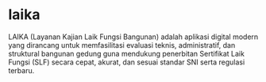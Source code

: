 # laika
LAIKA (Layanan Kajian Laik Fungsi Bangunan) adalah aplikasi digital modern yang dirancang untuk memfasilitasi evaluasi teknis, administratif, dan struktural bangunan gedung guna mendukung penerbitan Sertifikat Laik Fungsi (SLF) secara cepat, akurat, dan sesuai standar SNI serta regulasi terbaru.
